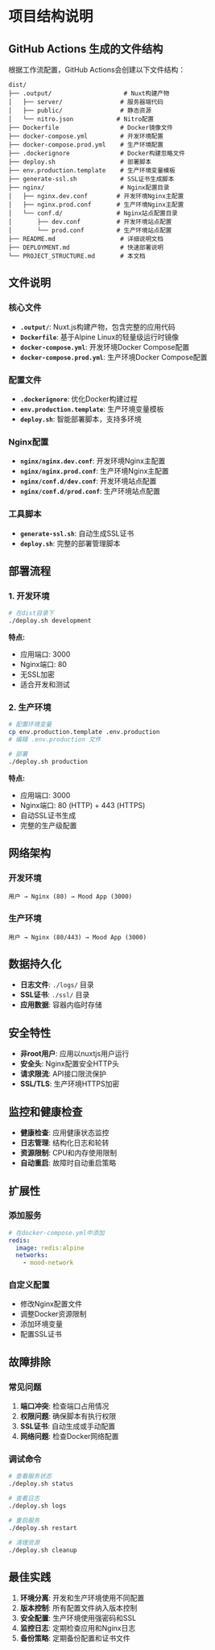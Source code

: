 # 项目结构说明

## GitHub Actions 生成的文件结构

根据工作流配置，GitHub Actions会创建以下文件结构：

```
dist/
├── .output/                    # Nuxt构建产物
│   ├── server/                # 服务器端代码
│   ├── public/                # 静态资源
│   └── nitro.json            # Nitro配置
├── Dockerfile                 # Docker镜像文件
├── docker-compose.yml         # 开发环境配置
├── docker-compose.prod.yml    # 生产环境配置
├── .dockerignore              # Docker构建忽略文件
├── deploy.sh                  # 部署脚本
├── env.production.template    # 生产环境变量模板
├── generate-ssl.sh            # SSL证书生成脚本
├── nginx/                     # Nginx配置目录
│   ├── nginx.dev.conf        # 开发环境Nginx主配置
│   ├── nginx.prod.conf       # 生产环境Nginx主配置
│   └── conf.d/               # Nginx站点配置目录
│       ├── dev.conf          # 开发环境站点配置
│       └── prod.conf         # 生产环境站点配置
├── README.md                  # 详细说明文档
├── DEPLOYMENT.md              # 快速部署说明
└── PROJECT_STRUCTURE.md       # 本文档
```

## 文件说明

### 核心文件
- **`.output/`**: Nuxt.js构建产物，包含完整的应用代码
- **`Dockerfile`**: 基于Alpine Linux的轻量级运行时镜像
- **`docker-compose.yml`**: 开发环境Docker Compose配置
- **`docker-compose.prod.yml`**: 生产环境Docker Compose配置

### 配置文件
- **`.dockerignore`**: 优化Docker构建过程
- **`env.production.template`**: 生产环境变量模板
- **`deploy.sh`**: 智能部署脚本，支持多环境

### Nginx配置
- **`nginx/nginx.dev.conf`**: 开发环境Nginx主配置
- **`nginx/nginx.prod.conf`**: 生产环境Nginx主配置
- **`nginx/conf.d/dev.conf`**: 开发环境站点配置
- **`nginx/conf.d/prod.conf`**: 生产环境站点配置

### 工具脚本
- **`generate-ssl.sh`**: 自动生成SSL证书
- **`deploy.sh`**: 完整的部署管理脚本

## 部署流程

### 1. 开发环境
```bash
# 在dist目录下
./deploy.sh development
```

**特点:**
- 应用端口: 3000
- Nginx端口: 80
- 无SSL加密
- 适合开发和测试

### 2. 生产环境
```bash
# 配置环境变量
cp env.production.template .env.production
# 编辑 .env.production 文件

# 部署
./deploy.sh production
```

**特点:**
- 应用端口: 3000
- Nginx端口: 80 (HTTP) + 443 (HTTPS)
- 自动SSL证书生成
- 完整的生产级配置

## 网络架构

### 开发环境
```
用户 → Nginx (80) → Mood App (3000)
```

### 生产环境
```
用户 → Nginx (80/443) → Mood App (3000)
```

## 数据持久化

- **日志文件**: `./logs/` 目录
- **SSL证书**: `./ssl/` 目录
- **应用数据**: 容器内临时存储

## 安全特性

- **非root用户**: 应用以nuxtjs用户运行
- **安全头**: Nginx配置安全HTTP头
- **请求限流**: API接口限流保护
- **SSL/TLS**: 生产环境HTTPS加密

## 监控和健康检查

- **健康检查**: 应用健康状态监控
- **日志管理**: 结构化日志和轮转
- **资源限制**: CPU和内存使用限制
- **自动重启**: 故障时自动重启策略

## 扩展性

### 添加服务
```yaml
# 在docker-compose.yml中添加
redis:
  image: redis:alpine
  networks:
    - mood-network
```

### 自定义配置
- 修改Nginx配置文件
- 调整Docker资源限制
- 添加环境变量
- 配置SSL证书

## 故障排除

### 常见问题
1. **端口冲突**: 检查端口占用情况
2. **权限问题**: 确保脚本有执行权限
3. **SSL证书**: 自动生成或手动配置
4. **网络问题**: 检查Docker网络配置

### 调试命令
```bash
# 查看服务状态
./deploy.sh status

# 查看日志
./deploy.sh logs

# 重启服务
./deploy.sh restart

# 清理资源
./deploy.sh cleanup
```

## 最佳实践

1. **环境分离**: 开发和生产环境使用不同配置
2. **版本控制**: 所有配置文件纳入版本控制
3. **安全配置**: 生产环境使用强密码和SSL
4. **监控日志**: 定期检查应用和Nginx日志
5. **备份策略**: 定期备份配置和证书文件
